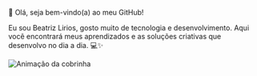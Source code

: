 👋 Olá, seja bem-vindo(a) ao meu GitHub! 

Eu sou Beatriz Lirios, gosto muito de tecnologia e desenvolvimento. Aqui você encontrará meus aprendizados e as soluções criativas que desenvolvo no dia a dia. 💻✨

![Animação da cobrinha](https://github.com/BeatrizProjetos/BeatrizProjetos/raw/output/github-contribution-grid-snake.svg)

